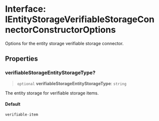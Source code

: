 # Interface: IEntityStorageVerifiableStorageConnectorConstructorOptions

Options for the entity storage verifiable storage connector.

## Properties

### verifiableStorageEntityStorageType?

> `optional` **verifiableStorageEntityStorageType**: `string`

The entity storage for verifiable storage items.

#### Default

```ts
verifiable-item
```
